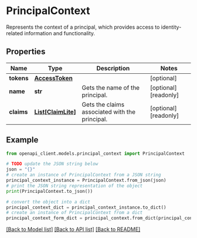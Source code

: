 # PrincipalContext

Represents the context of a principal, which provides access to identity-related information and functionality.

## Properties

Name | Type | Description | Notes
------------ | ------------- | ------------- | -------------
**tokens** | [**AccessToken**](AccessToken.md) |  | [optional] 
**name** | **str** | Gets the name of the principal. | [optional] [readonly] 
**claims** | [**List[ClaimLite]**](ClaimLite.md) | Gets the claims associated with the principal. | [optional] [readonly] 

## Example

```python
from openapi_client.models.principal_context import PrincipalContext

# TODO update the JSON string below
json = "{}"
# create an instance of PrincipalContext from a JSON string
principal_context_instance = PrincipalContext.from_json(json)
# print the JSON string representation of the object
print(PrincipalContext.to_json())

# convert the object into a dict
principal_context_dict = principal_context_instance.to_dict()
# create an instance of PrincipalContext from a dict
principal_context_form_dict = principal_context.from_dict(principal_context_dict)
```
[[Back to Model list]](../README.md#documentation-for-models) [[Back to API list]](../README.md#documentation-for-api-endpoints) [[Back to README]](../README.md)


